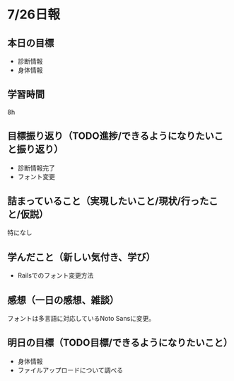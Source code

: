 # 7/26日報
## 本日の目標
- 診断情報
- 身体情報
## 学習時間
8h
## 目標振り返り（TODO進捗/できるようになりたいこと振り返り）
- 診断情報完了
- フォント変更
## 詰まっていること（実現したいこと/現状/行ったこと/仮説）
特になし
## 学んだこと（新しい気付き、学び）
- Railsでのフォント変更方法
## 感想（一日の感想、雑談）
フォントは多言語に対応しているNoto Sansに変更。
## 明日の目標（TODO目標/できるようになりたいこと）
- 身体情報
- ファイルアップロードについて調べる
